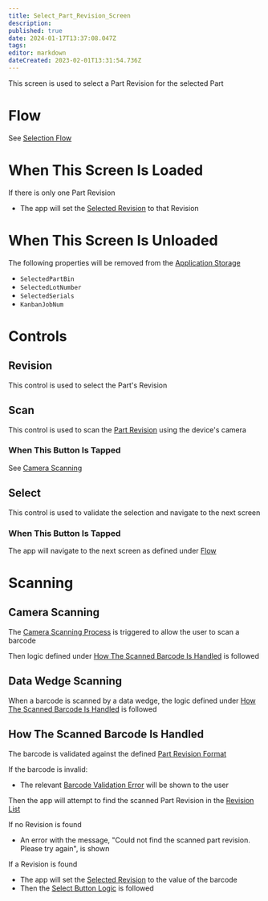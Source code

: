 ```yaml
---
title: Select_Part_Revision_Screen
description: 
published: true
date: 2024-01-17T13:37:08.047Z
tags: 
editor: markdown
dateCreated: 2023-02-01T13:31:54.736Z
---
```


This screen is used to select a Part Revision for the selected Part

# Flow
See [Selection Flow](../Navigation.md#selection-flow)

# When This Screen Is Loaded
If there is only one Part Revision
- The app will set the [Selected Revision](#revision) to that Revision

# When This Screen Is Unloaded
The following properties will be removed from the [Application Storage](../../../Application_Storage.md)
- `SelectedPartBin`
- `SelectedLotNumber`
- `SelectedSerials`
- `KanbanJobNum`

# Controls
## Revision
This control is used to select the Part's Revision

## Scan
This control is used to scan the [Part Revision](#revision) using the device's camera

### When This Button Is Tapped
See [Camera Scanning](#camera-scanning)

## Select
This control is used to validate the selection and navigate to the next screen

### When This Button Is Tapped
The app will navigate to the next screen as defined under [Flow](#flow)

# Scanning
## Camera Scanning
The [Camera Scanning Process](../../../Scanning.md#camera-scanning) is triggered to allow the user to scan a barcode

Then logic defined under [How The Scanned Barcode Is Handled](#how-the-scanned-barcode-is-handled) is followed

## Data Wedge Scanning
When a barcode is scanned by a data wedge, the logic defined under [How The Scanned Barcode Is Handled](#how-the-scanned-barcode-is-handled) is followed

## How The Scanned Barcode Is Handled
The barcode is validated against the defined [Part Revision Format](../../../Scanning.md#part-revision-format)

If the barcode is invalid:
- The relevant [Barcode Validation Error](../../../Scanning.md#barcode-validation-errors) will be shown to the user

Then the app will attempt to find the scanned Part Revision in the [Revision List](#revision)

If no Revision is found
- An error with the message, "Could not find the scanned part revision. Please try again", is shown

If a Revision is found
- The app will set the [Selected Revision](#revision) to the value of the barcode
- Then the [Select Button Logic](#when-this-button-is-tapped-1) is followed